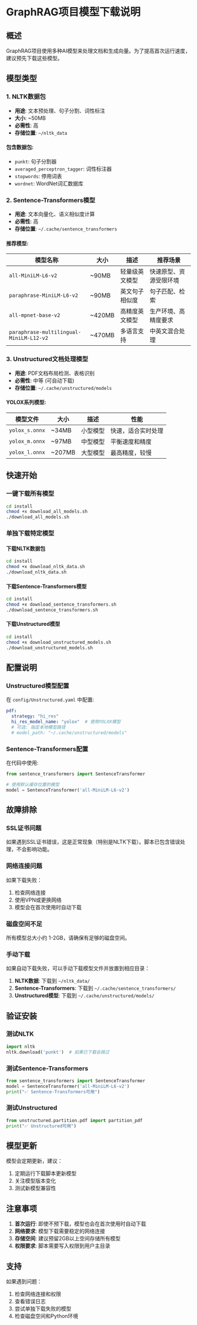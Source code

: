 # GraphRAG项目模型下载说明

## 概述

GraphRAG项目使用多种AI模型来处理文档和生成向量。为了提高首次运行速度，建议预先下载这些模型。

## 模型类型

### 1. NLTK数据包
- **用途**: 文本预处理、句子分割、词性标注
- **大小**: ~50MB
- **必需性**: 高
- **存储位置**: `~/nltk_data`

#### 包含数据包:
- `punkt`: 句子分割器
- `averaged_perceptron_tagger`: 词性标注器
- `stopwords`: 停用词表
- `wordnet`: WordNet词汇数据库

### 2. Sentence-Transformers模型
- **用途**: 文本向量化、语义相似度计算
- **必需性**: 高
- **存储位置**: `~/.cache/sentence_transformers`

#### 推荐模型:
| 模型名称 | 大小 | 描述 | 推荐场景 |
|---------|------|------|----------|
| `all-MiniLM-L6-v2` | ~90MB | 轻量级英文模型 | 快速原型、资源受限环境 |
| `paraphrase-MiniLM-L6-v2` | ~90MB | 英文句子相似度 | 句子匹配、检索 |
| `all-mpnet-base-v2` | ~420MB | 高精度英文模型 | 生产环境、高精度要求 |
| `paraphrase-multilingual-MiniLM-L12-v2` | ~470MB | 多语言支持 | 中英文混合处理 |

### 3. Unstructured文档处理模型
- **用途**: PDF文档布局检测、表格识别
- **必需性**: 中等 (可自动下载)
- **存储位置**: `~/.cache/unstructured/models`

#### YOLOX系列模型:
| 模型文件 | 大小 | 描述 | 性能 |
|---------|------|------|------|
| `yolox_s.onnx` | ~34MB | 小型模型 | 快速，适合实时处理 |
| `yolox_m.onnx` | ~97MB | 中型模型 | 平衡速度和精度 |
| `yolox_l.onnx` | ~207MB | 大型模型 | 最高精度，较慢 |

## 快速开始

### 一键下载所有模型
```bash
cd install
chmod +x download_all_models.sh
./download_all_models.sh
```

### 单独下载特定模型

#### 下载NLTK数据包
```bash
cd install
chmod +x download_nltk_data.sh
./download_nltk_data.sh
```

#### 下载Sentence-Transformers模型
```bash
cd install
chmod +x download_sentence_transformers.sh
./download_sentence_transformers.sh
```

#### 下载Unstructured模型
```bash
cd install
chmod +x download_unstructured_models.sh
./download_unstructured_models.sh
```

## 配置说明

### Unstructured模型配置
在 `config/Unstructured.yaml` 中配置:

```yaml
pdf:
  strategy: "hi_res"
  hi_res_model_name: "yolox"  # 使用YOLOX模型
  # 可选: 指定本地模型路径
  # model_path: "~/.cache/unstructured/models"
```

### Sentence-Transformers配置
在代码中使用:

```python
from sentence_transformers import SentenceTransformer

# 使用默认缓存位置的模型
model = SentenceTransformer('all-MiniLM-L6-v2')
```

## 故障排除

### SSL证书问题
如果遇到SSL证书错误，这是正常现象（特别是NLTK下载）。脚本已包含错误处理，不会影响功能。

### 网络连接问题
如果下载失败：
1. 检查网络连接
2. 使用VPN或更换网络
3. 模型会在首次使用时自动下载

### 磁盘空间不足
所有模型总大小约 1-2GB，请确保有足够的磁盘空间。

### 手动下载
如果自动下载失败，可以手动下载模型文件并放置到相应目录：

1. **NLTK数据**: 下载到 `~/nltk_data/`
2. **Sentence-Transformers**: 下载到 `~/.cache/sentence_transformers/`
3. **Unstructured模型**: 下载到 `~/.cache/unstructured/models/`

## 验证安装

### 测试NLTK
```python
import nltk
nltk.download('punkt')  # 如果已下载会跳过
```

### 测试Sentence-Transformers
```python
from sentence_transformers import SentenceTransformer
model = SentenceTransformer('all-MiniLM-L6-v2')
print("✅ Sentence-Transformers可用")
```

### 测试Unstructured
```python
from unstructured.partition.pdf import partition_pdf
print("✅ Unstructured可用")
```

## 模型更新

模型会定期更新，建议：
1. 定期运行下载脚本更新模型
2. 关注模型版本变化
3. 测试新模型兼容性

## 注意事项

1. **首次运行**: 即使不预下载，模型也会在首次使用时自动下载
2. **网络要求**: 模型下载需要稳定的网络连接
3. **存储空间**: 建议预留2GB以上空间存储所有模型
4. **权限要求**: 脚本需要写入权限到用户主目录

## 支持

如果遇到问题：
1. 检查网络连接和权限
2. 查看错误日志
3. 尝试单独下载失败的模型
4. 检查磁盘空间和Python环境